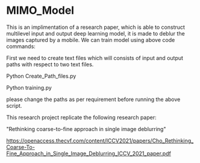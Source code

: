# MIMO_Model

This is an implimentation of a research paper, which is able to construct multilevel input and output deep learning model, it is made to deblur the images captured by a mobile. We can train model using above code commands:

First we need to create text files which will consists of input and output paths with respect to two text files.

Python Create_Path_files.py 

Python training.py

please change the paths as per requirement before running the above script.

This research project replicate the following research paper:

"Rethinking coarse-to-fine approach in single image deblurring"

https://openaccess.thecvf.com/content/ICCV2021/papers/Cho_Rethinking_Coarse-To-Fine_Approach_in_Single_Image_Deblurring_ICCV_2021_paper.pdf
